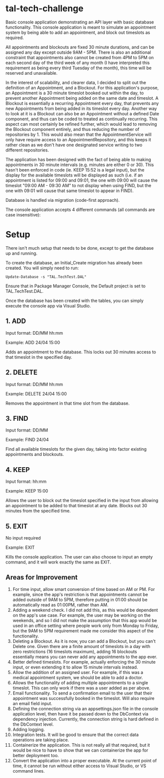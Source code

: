 # tal-tech-challenge

Basic console application demonstrating an API layer with basic database functionality. This console application is meant to simulate an appointment system by being able to add an appointment, and block out timeslots as required.

All appointments and blockouts are fixed 30 minute durations, and can be assigned any day except outside 9AM - 5PM. There is also an additional constraint that appointments also cannot be created from 4PM to 5PM on each second day of the third week of any month (I have interpreted this requirement as being every third Tuesday of the month), this time will be reserved and unavailable.

In the interest of scalability, and clearer data, I decided to split out the definition of an Appointment, and a Blockout. For this application's purpose, an Appointment is a 30 minute timeslot booked out within the day, to prevent another Appointment being added on the same date and timeslot. A Blockout is essentially a recurring Appointment every day, that prevents any new Appointments from being added in its timeslot every day. Another way to look at it is a Blockout can also be an Appointment without a defined Date component, and thus can be coded to treated as continually recurring. This aspect can most certainly be refined further, which would lead to removing the Blockout component entirely, and thus reducing the number of repositories by 1. This would also mean that the AppointmentService will only have require access to an AppointmentRepository, and this keeps it rather clean as we don't have one designated service writing to two different repositories.

The application has been designed with the fact of being able to making appointments in 30 minute intervals (e.g. minutes are either 0 or 30). This hasn't been enforced in code (ie. KEEP 15:52 is a legal input), but the display for the available timeslots will be displayed as such (i.e. if an appointment is listed for 09:00 and 09:01, the one with 09:00 will cause the timeslot "09:00 AM - 09:30 AM" to not display when using FIND, but the one with 09:01 will cause that same timeslot to appear in FIND).

Database is handled via migration (code-first approach).

The console application accepts 4 different commands (all commands are case insensitive):

# Setup

There isn't much setup that needs to be done, except to get the database up and running.

To create the database, an Initial_Create migration has already been created. You will simply need to run:

```
Update-Database -s "TAL.TechTest.DAL"
```

Ensure that in Package Manager Console, the Default project is set to TAL.TechTest.DAL.

Once the database has been created with the tables, you can simply execute the console app via Visual Studio.

## 1. ADD 

Input format: DD/MM hh:mm

Example: ADD 24/04 15:00

Adds an appointment to the database. This locks out 30 minutes access to that timeslot in the specified day.

## 2. DELETE

Input format: DD/MM hh:mm

Example: DELETE 24/04 15:00

Removes the appointment in that time slot from the database.

## 3. FIND

Input format: DD/MM

Example: FIND 24/04

Find all available timeslots for the given day, taking into factor existing appointments and blockouts.

## 4. KEEP

Input format: hh:mm

Example: KEEP 15:00

Allows the user to block out the timeslot specified in the input from allowing an appointment to be added to that timeslot at any date. Blocks out 30 minutes from the specified time.

## 5. EXIT

No input required

Example: EXIT

Kills the console application. The user can also choose to input an empty command, and it will work exactly the same as EXIT. 

## Areas for Improvement

1. For time input, allow smart conversion of time based on AM or PM. For example, since the app's restriction is that appointments cannot be added outside of 9AM to 5PM, therefore putting in 01:00 should be automatically read as 01:00PM, rather than AM.
2. Adding a weekend check. I did not add this, as this would be dependent on the app's use case. For example, the user may be working on the weekends, and so I did not make the assumption that this app would be used in an office setting where people work only from Monday to Friday, but the 9AM to 5PM requirement made me consider this aspect of the functionality.
3. Deleting a Blockout. As it is now, you can add a Blockout, but you can't Delete one. Given there are a finite amount of timeslots in a day with zero restrictions (16 timeslots maximum), adding 16 blockouts essentially means you can never add any appointments to the app ever.
4. Better defined timeslots. For example, actually enforcing the 30 minute input, or even extending it to allow 15 minute intervals instead.
5. Allow the addition of an assigned user. For example, if this was a medical appointment system, we should be able to add a doctor.
6. Allows the functionality of adding multiple appointments to a single timeslot. This can only work if there was a user added as per above.
7. Email functionality. To send a confirmation email to the user that their appointment was successfully booked in the timeslot. Will also require an email field input.
8. Defining the connection string via an appsettings.json file in the console application level, then have it be passed down to the DbContext via dependency injection. Currently, the connection string is hard defined in the DbContext level.
9. Adding logging.
10. Integration tests. It will be good to ensure that the correct data operations are taking place.
11. Containerize the application. This is not really all that required, but it would be nice to have to show that we can containerize the app for better deployment too.
12. Convert the application into a proper executable. At the current point of time, it cannot be run without either access to Visual Studio, or VS command lines.